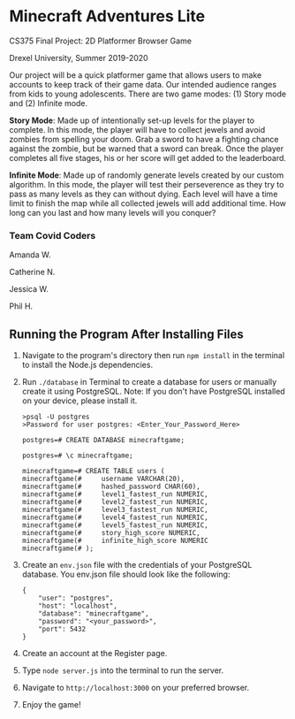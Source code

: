 # Minecraft Adventures Lite

CS375 Final Project: 2D Platformer Browser Game

Drexel University, Summer 2019-2020

Our project will be a quick platformer game that allows users to make accounts to keep track of their game data. Our intended audience ranges from kids to young adolescents. There are two game modes: (1) Story mode and (2) Infinite mode.

**Story Mode**: Made up of intentionally set-up levels for the player to complete. In this mode, the player will have to collect jewels and avoid zombies from spelling your doom. Grab a sword to have a fighting chance against the zombie, but be warned that a sword can break. Once the player completes all five stages, his or her score will get added to the leaderboard.

**Infinite Mode**: Made up of randomly generate levels created by our custom algorithm. In this mode, the player will test their perseverence as they try to pass as many levels as they can without dying. Each level will have a time limit to finish the map while all collected jewels will add additional time. How long can you last and how many levels will you conquer?

### __Team Covid Coders__
Amanda W.

Catherine N. 

Jessica W.

Phil H. 

## Running the Program After Installing Files

1. Navigate to the program's directory then run ```npm install``` in the terminal to install the Node.js dependencies.

2. Run ```./database``` in Terminal to create a database for users or manually create it using PostgreSQL. Note: If you don't have PostgreSQL installed on your device, please install it.

    ```
    >psql -U postgres
    >Password for user postgres: <Enter_Your_Password_Here>

    postgres=# CREATE DATABASE minecraftgame;

    postgres=# \c minecraftgame;

    minecraftgame=# CREATE TABLE users (
    minecraftgame(#     username VARCHAR(20),
    minecraftgame(#     hashed_password CHAR(60),
    minecraftgame(#     level1_fastest_run NUMERIC,
    minecraftgame(#     level2_fastest_run NUMERIC,
    minecraftgame(#     level3_fastest_run NUMERIC,
    minecraftgame(#     level4_fastest_run NUMERIC,
    minecraftgame(#     level5_fastest_run NUMERIC,
    minecraftgame(#     story_high_score NUMERIC,
    minecraftgame(#     infinite_high_score NUMERIC
    minecraftgame(# );
    ```

3. Create an ```env.json``` file with the credentials of your PostgreSQL database. You env.json file should look like the following:
    ```
    {
        "user": "postgres",
        "host": "localhost",
        "database": "minecraftgame",
        "password": "<your_password>",
        "port": 5432
    }
    ```

4. Create an account at the Register page.

5. Type ```node server.js``` into the terminal to run the server.

6. Navigate to ```http://localhost:3000``` on your preferred browser.

7. Enjoy the game!

<!-- ## Schedule
Week 7 (Tuesday, 8/4)
+ Going through the tutorials/Learning the resources
+ Flesh out the specifics of the gameplay
+ Set up basic skeleton of starter code

Week 8 (Tuesday, 8/11)
+ Work on the Game Aspect and Phaser
+ Create at least one level

Week 9 (Tuesday, 8/18)
+ Database
+ Log-in System
+ Continuing to work on the game

Week 10 (Tuesday, 8/25)
+ Implement multiplayer using websockets
+ Implement randomization of the maps

Week 11 (Tuesday, 9/1)
+ Extra Features
+ Polishing the game

Hard Deadline (Thursday of that week)
+ Missing tasks will be worked on together on Friday
+ Give a heads up about having the Friday meeting during Thursday class-time

## Sync-Ups
+ Tuesdays and Thursdays @ 11AM -->
